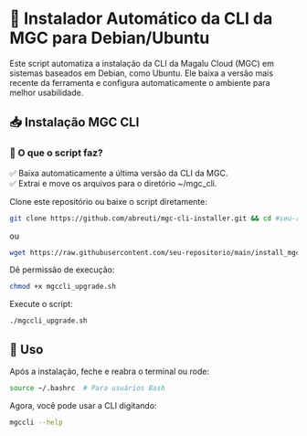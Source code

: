 # 🚀 Instalador Automático da CLI da MGC para Debian/Ubuntu 

Este script automatiza a instalação da CLI da Magalu Cloud (MGC) em sistemas baseados em Debian, como Ubuntu. Ele baixa a versão mais recente da ferramenta e configura automaticamente o ambiente para melhor usabilidade.

## 📥 Instalação MGC CLI

### 🔧 O que o script faz? <br>
✅ Baixa automaticamente a última versão da CLI da MGC.<br>
✅ Extrai e move os arquivos para o diretório ~/mgc_cli.<br>

Clone este repositório ou baixe o script diretamente:

```bash
git clone https://github.com/abreuti/mgc-cli-installer.git && cd #seu-repositorio
```
ou
```bash
wget https://raw.githubusercontent.com/seu-repositorio/main/install_mgc.sh -O mgccli_upgrade.sh
```

Dê permissão de execução:

```bash
chmod +x mgccli_upgrade.sh
```

Execute o script:
```bash
./mgccli_upgrade.sh
```
## 🎯 Uso
Após a instalação, feche e reabra o terminal ou rode:

```bash
source ~/.bashrc  # Para usuários Bash  
```
Agora, você pode usar a CLI digitando:

```bash
mgccli --help
```